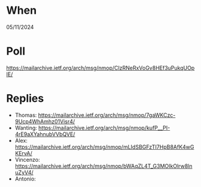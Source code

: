 # When

05/11/2024

# Poll

https://mailarchive.ietf.org/arch/msg/nmop/ClzRNeRxVoGv8HEf3uPukqUOpIE/

# Replies

* Thomas: https://mailarchive.ietf.org/arch/msg/nmop/7gaWKCzc-9Ucp4WhAmhz01Visr4/
* Wanting: https://mailarchive.ietf.org/arch/msg/nmop/kufP__PI-4rE9aXYahnubVVbQVE/
* Alex: https://mailarchive.ietf.org/arch/msg/nmop/mLIdSBGFzTI7HpB8AfK4wGKErvA/
* Vincenzo: https://mailarchive.ietf.org/arch/msg/nmop/bWAqZL4T_G3MOIkOlrw8lnuZyV4/
* Antonio:
